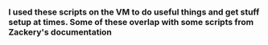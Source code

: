 ### I used these scripts on the VM to do useful things and get stuff setup at times. Some of these overlap with some scripts from Zackery's documentation
